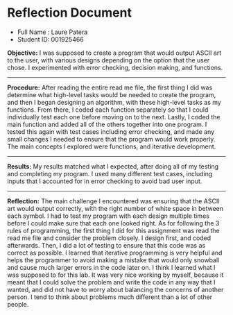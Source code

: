 # Reflection Document

* Full Name :  Laure Patera
* Student ID:  001925466


**Objective:**
I was supposed to create a program that would output ASCII art to the user, with various designs depending on the option that the user chose. I experimented with error checking, decision making, and functions. 

--------------
**Procedure:** After reading the entire read me file, the first thing I did was determine what high-level tasks would be needed to create the program, and then I began designing an algorithm, with these high-level tasks as my functions. From there, I coded each function separately so that I could individually test each one before moving on to the next. Lastly, I coded the main function and added all of the others together into one program. I tested this again with test cases including error checking, and made any small changes I needed to ensure that the program would work properly. The main concepts I explored were functions, and iterative development.

-------------------------
**Results:**
My results matched what I expected, after doing all of my testing and completing my program. I used many different test cases, including inputs that I accounted for in error checking to avoid bad user input.


------------------------
**Reflection:**
The main challenge I encountered was ensuring that the ASCII art would output correctly, with the right number of white space in between each symbol. I had to test my program with each design multiple times before I could make sure that each one looked right. As for following the 3 rules of programming, the first thing I did for this assignment was read the read me file and consider the problem closely. I design first, and coded afterwards. Then, I did a lot of testing to ensure that this code was as correct as possible. I learned that iterative programming is very helpful and helps the programmer to avoid making a mistake that would only snowball and cause much larger errors in the code later on. I think I learned what I was supposed to for this lab. It was very nice working by myself, because it meant that I could solve the problem and write the code in any way that I wanted, and did not have to worry about balancing the concerns of another person. I tend to think about problems much different than a lot of other people.



